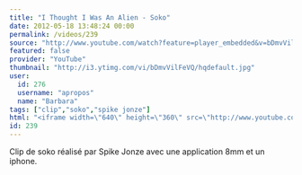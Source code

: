 ```yaml
---
title: "I Thought I Was An Alien - Soko"
date: 2012-05-18 13:48:24 00:00
permalink: /videos/239
source: "http://www.youtube.com/watch?feature=player_embedded&v=bDmvVilFeVQ#!"
featured: false
provider: "YouTube"
thumbnail: "http://i3.ytimg.com/vi/bDmvVilFeVQ/hqdefault.jpg"
user:
  id: 276
  username: "apropos"
  name: "Barbara"
tags: ["clip","soko","spike jonze"]
html: "<iframe width=\"640\" height=\"360\" src=\"http://www.youtube.com/embed/bDmvVilFeVQ?wmode=transparent&fs=1&feature=oembed\" frameborder=\"0\" allowfullscreen></iframe>"
id: 239
---
```


Clip de soko réalisé par Spike Jonze avec une application 8mm et un iphone.
